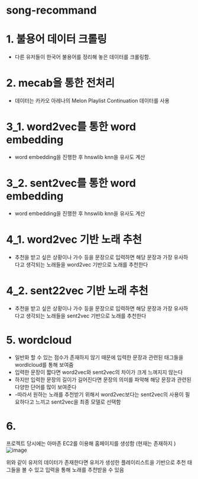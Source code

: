 # song-recommand

# 1. 불용어 데이터 크롤링
  - 다른 유저들이 한국어 불용어를 정리해 놓은 데이터를 크롤링함.

# 2. mecab을 통한 전처리
  - 데이터는 카카오 아레나의 Melon Playlist Continuation 데이터를 사용

# 3_1. word2vec를 통한 word embedding
  - word embedding을 진행한 후 hnswlib knn을 유사도 계산

# 3_2. sent2vec를 통한 word embedding
  - word embedding을 진행한 후 hnswlib knn을 유사도 계산

# 4_1. word2vec 기반 노래 추천
  - 추천을 받고 싶은 상황이나 가수 등을 문장으로 입력하면 해당 문장과 가장 유사하다고 생각되는 노래들을 word2vec 기반으로 노래를 추천한다

# 4_2. sent22vec 기반 노래 추천
  - 추천을 받고 싶은 상황이나 가수 등을 문장으로 입력하면 해당 문장과 가장 유사하다고 생각되는 노래들을 sent2vec 기반으로 노래를 추천한다

# 5. wordcloud
 - 일반화 할 수 있는 점수가 존재하지 않기 때문에 입력한 문장과 관련된 태그들을 wordlcloud를 통해 보여줌
 - 입력한 문장이 짧다면 word2vec와 sent2vec의 차이가 크게 느껴지지 않는다 
 - 하지만 입력한 문장의 길이가 길어진다면 문장의 의미를 파악해 해당 문장과 관련된 다양한 단어를 많이 보여준다
 - -따라서 원하는 노래를 추천받기 위해서 word2vec보다는 sent2vec의 사용이 필요하다고 느끼고 sent2vec을 최종 모델로 선택함

# 6. 
프로젝트 당시에는 아마존 EC2를 이용해 홈페이지를 생성함 (현재는 존재하지 )
![image](https://user-images.githubusercontent.com/89580953/155469543-bb18256b-2b58-47c8-861b-4e4b41818fa1.png)

위와 같이 유저의 데이터가 존재한다면 유저가 생성한 플레이리스트을 기반으로 추천 태그들을 볼 수 있고 입력을 통해 노래를 추천받을 수 있음
 
